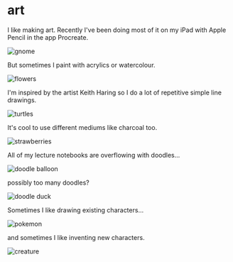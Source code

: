 art
======

I like making art. Recently I've been doing most of it on my iPad with Apple Pencil in the app Procreate. 

![gnome](https://user-images.githubusercontent.com/49330502/151737007-8f93a414-98ca-4a49-aa56-30788d98129b.jpg)

But sometimes I paint with acrylics or watercolour. 

![flowers](https://user-images.githubusercontent.com/49330502/151737013-fe3e3760-d944-4e5d-a01b-eb13c6d234d6.jpg)

<!--[hand](https://user-images.githubusercontent.com/49330502/151737016-b652ad34-5e9a-41e9-9f43-89a49d31819b.jpg)-->

I'm inspired by the artist Keith Haring so I do a lot of repetitive simple line drawings. 

![turtles](https://user-images.githubusercontent.com/49330502/151737018-9f6d9e16-cb98-4e79-87c1-f6c2306f0a2e.jpg)

It's cool to use different mediums like charcoal too. 

![strawberries](https://user-images.githubusercontent.com/49330502/151737020-c4877700-d4c0-478d-a373-a89f2861c957.jpg)

All of my lecture notebooks are overflowing with doodles...

![doodle balloon](https://user-images.githubusercontent.com/49330502/151737023-9c9ee603-29bd-4b46-93b6-e6223856562b.jpg)

possibly too many doodles?

![doodle duck](https://user-images.githubusercontent.com/49330502/151737027-8979961b-2d4c-478e-aa79-9fc92218c694.jpg)

<!--![tangerine](https://user-images.githubusercontent.com/49330502/151737038-94394ecd-e32b-4b3d-a066-7d1f4a0eb41d.jpg)-->

Sometimes I like drawing existing characters...

![pokemon](https://user-images.githubusercontent.com/49330502/151737042-3f384a3c-908c-4c2f-87d3-96c574c76c9b.jpg)

and sometimes I like inventing new characters. 

![creature](https://user-images.githubusercontent.com/49330502/151737050-541363f7-4d80-4a65-997f-10ffba3b7dd8.jpg)
